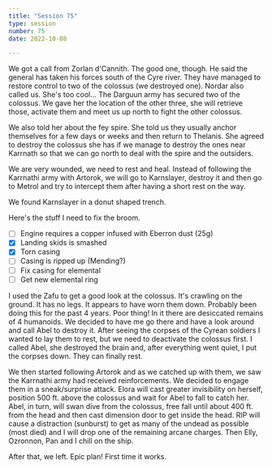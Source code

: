 ```yaml
---
title: "Session 75"
type: session
number: 75
date: 2022-10-08

---
```


We got a call from Zorlan d'Cannith. The good one, though. He said the general has taken his forces south of the Cyre river. They have managed to restore control to two of the colossus (we destroyed one).
Nordar also called us. She's too cool… The Darguun army has secured two of the colossus. We gave her the location of the other three, she will retrieve those, activate them and meet us up north to fight the other colossus.

We also told her about the fey spire. She told us they usually anchor themselves for a few days or weeks and then return to Thelanis. She agreed to destroy the colossus she has if we manage to destroy the ones near Karrnath so that we can go north to deal with the spire and the outsiders.

We are very wounded, we need to rest and heal. Instead of following the Karrnathi army with Artorok, we will go to Karnslayer, destroy it and then go to Metrol and try to intercept them after having a short rest on the way.

We found Karnslayer in a donut shaped trench.

Here's the stuff I need to fix the broom.

- [ ] Engine requires a copper infused with Eberron dust (25g)
- [X] Landing skids is smashed
- [X] Torn casing
- [ ] Casing is ripped up (Mending?)
- [ ] Fix casing for elemental
- [ ] Get new elemental ring

I used the Zafu to get a good look at the colossus. It's crawling on the ground. It has no legs. It appears to have worn them down. Probably been doing this for the past 4 years. Poor thing! In it there are desiccated remains of 4 humanoids.
We decided to have me go there and have a look around and call Abel to destroy it. After seeing the corpses of the Cyrean soldiers I wanted to lay them to rest, but we need to deactivate the colossus first. I called Abel, she destroyed the brain and, after everything went quiet, I put the corpses down. They can finally rest.

We then started following Artorok and as we catched up with them, we saw the Karrnathi army had received reinforcements. We decided to engage them in a sneak/surprise attack. Elora will cast greater invisibility on herself, position 500 ft. above the colossus and wait for Abel to fall to catch her. Abel, in turn, will swan dive from the colossus, free fall until about 400 ft. from the head and then cast dimension door to get inside the head. RIP will cause a distraction (sunburst) to get as many of the undead as possible (most died) and I will drop one of the remaining arcane charges. Then Elly, Ozronnon, Pan and I chill on the ship.

After that, we left. Epic plan! First time it works.
